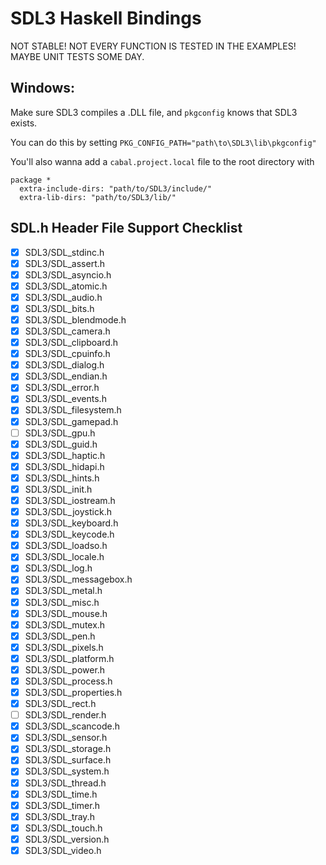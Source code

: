 # SDL3 Haskell Bindings

NOT STABLE! NOT EVERY FUNCTION IS TESTED IN THE EXAMPLES! MAYBE UNIT TESTS SOME DAY.

## Windows:

Make sure SDL3 compiles a .DLL file, and `pkgconfig` knows that SDL3 exists.

You can do this by setting `PKG_CONFIG_PATH="path\to\SDL3\lib\pkgconfig"`

You'll also wanna add a `cabal.project.local` file to the root directory with

```
package *
  extra-include-dirs: "path/to/SDL3/include/"
  extra-lib-dirs: "path/to/SDL3/lib/"
```

## SDL.h Header File Support Checklist
- [x] SDL3/SDL_stdinc.h
- [x] SDL3/SDL_assert.h
- [x] SDL3/SDL_asyncio.h
- [x] SDL3/SDL_atomic.h
- [x] SDL3/SDL_audio.h
- [x] SDL3/SDL_bits.h
- [x] SDL3/SDL_blendmode.h
- [x] SDL3/SDL_camera.h
- [x] SDL3/SDL_clipboard.h
- [x] SDL3/SDL_cpuinfo.h
- [x] SDL3/SDL_dialog.h
- [x] SDL3/SDL_endian.h
- [x] SDL3/SDL_error.h
- [x] SDL3/SDL_events.h
- [x] SDL3/SDL_filesystem.h
- [x] SDL3/SDL_gamepad.h
- [ ] SDL3/SDL_gpu.h
- [x] SDL3/SDL_guid.h
- [x] SDL3/SDL_haptic.h
- [x] SDL3/SDL_hidapi.h
- [x] SDL3/SDL_hints.h
- [x] SDL3/SDL_init.h
- [x] SDL3/SDL_iostream.h
- [x] SDL3/SDL_joystick.h
- [x] SDL3/SDL_keyboard.h
- [x] SDL3/SDL_keycode.h
- [x] SDL3/SDL_loadso.h
- [x] SDL3/SDL_locale.h
- [x] SDL3/SDL_log.h
- [x] SDL3/SDL_messagebox.h
- [x] SDL3/SDL_metal.h
- [x] SDL3/SDL_misc.h
- [x] SDL3/SDL_mouse.h
- [x] SDL3/SDL_mutex.h
- [x] SDL3/SDL_pen.h
- [x] SDL3/SDL_pixels.h
- [x] SDL3/SDL_platform.h
- [x] SDL3/SDL_power.h
- [x] SDL3/SDL_process.h
- [x] SDL3/SDL_properties.h
- [x] SDL3/SDL_rect.h
- [ ] SDL3/SDL_render.h
- [x] SDL3/SDL_scancode.h
- [x] SDL3/SDL_sensor.h
- [x] SDL3/SDL_storage.h
- [x] SDL3/SDL_surface.h
- [x] SDL3/SDL_system.h
- [x] SDL3/SDL_thread.h
- [x] SDL3/SDL_time.h
- [x] SDL3/SDL_timer.h
- [x] SDL3/SDL_tray.h
- [x] SDL3/SDL_touch.h
- [x] SDL3/SDL_version.h
- [x] SDL3/SDL_video.h
